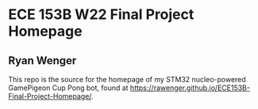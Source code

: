 # ECE 153B W22 Final Project Homepage
## Ryan Wenger

This repo is the source for the homepage of my STM32 nucleo-powered GamePigeon Cup Pong bot, found at https://rawenger.github.io/ECE153B-Final-Project-Homepage/.
